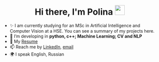 <h1 align="center">Hi there, I'm Polina</a> 
<img src="https://github.com/blackcater/blackcater/raw/main/images/Hi.gif" height="32"/></h1>

- ✨ I am currently studying for an MSc in Artificial Intelligence and Computer Vision at a HSE. You can see a summary of my projects here.
- 🌱 I’m developing in **python, c++; Machine Learning; CV and NLP**
- 📄 My [Resume](https://github.com/PollyIva/PollyIva/blob/main/Resume_Polina_Ivanilova.pdf)
- 📫 Reach me by [LinkedIn](https://www.linkedin.com/in/polina-ivanilova-071925235/), [email](mailto:ivanilova.pv@gmail.com)
- 🌍 I speak English, Russian
